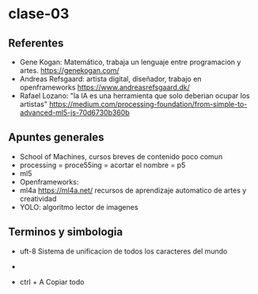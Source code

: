 # clase-03
## Referentes 
* Gene Kogan: Matemático, trabaja un lenguaje entre programacion y artes.
  <https://genekogan.com/>
* Andreas Refsgaard: artista digital, diseñador, trabajo en openframeworks
  <https://www.andreasrefsgaard.dk/>
* Rafael Lozano: "la IA es una herramienta que solo deberian ocupar los artistas"
  <https://medium.com/processing-foundation/from-simple-to-advanced-ml5-js-70d6730b360b>

## Apuntes generales
* School of Machines, cursos breves de contenido poco comun
* processing = proce55ing = acortar el nombre = p5
* ml5
* Openframeworks: 
* ml4a <https://ml4a.net/> recursos de aprendizaje automatico de artes y creatividad
* YOLO: algoritmo lector de imagenes

## Terminos y simbologia
* uft-8 Sistema de unificacion de todos los caracteres del mundo
* ``` Backtick, se puede agregar JavaScript o html, depende del codigo
* ctrl + A Copiar todo
